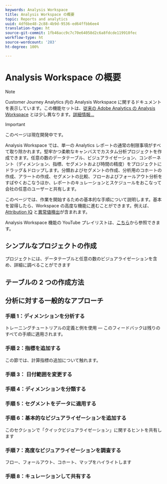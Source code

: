 ```yaml
---
keywords: Analysis Workspace
title: Analysis Workspace の概要
topic: Reports and analytics
uuid: 4df6be48-2c88-4b9d-9536-ed64ffbb6ee4
translation-type: ht
source-git-commit: 1fb46acc9c7c70e64058d2c6a8fdcde119910fec
workflow-type: ht
source-wordcount: '283'
ht-degree: 100%

---
```



# Analysis Workspace の概要

>[!NOTE]
>
>Customer Journey Analytics 内の Analysis Workspace に関するドキュメントを表示しています。この機能セットは、[従来の Adobe Analytics の Analysis Workspace](https://docs.adobe.com/content/help/ja-JP/analytics/analyze/analysis-workspace/home.html) とは少し異なります。[詳細情報...](/help/getting-started/cja-aa.md)

>[!IMPORTANT]
>
>このページは現在開発中です。

Analysis Workspace では、単一の Analytics レポートの通常の制限事項がすべて取り除かれます。堅牢かつ柔軟なキャンバスでカスタム分析プロジェクトを作成できます。任意の数のデータテーブル、ビジュアライゼーション、コンポーネント（ディメンション、指標、セグメントおよび時間の精度）をプロジェクトにドラッグ＆ドロップします。分類およびセグメントの作成、分析用のコホートの作成、アラートの作成、セグメントの比較、フローおよびフォールアウト分析をすばやくおこなうほか、レポートのキュレーションとスケジュールをおこなって会社の任意のユーザーと共有します。

このページでは、作業を開始するための基本的な手順について説明します。基本を習得したら、Workspace の高度な機能に進むことができます。例えば、[Attribution IQ](/help/analysis-workspace/attribution/overview.md) と[異常値検出](/help/analysis-workspace/virtual-analyst/c-anomaly-detection/anomaly-detection.md)が含まれます。

Analysis Workspace 機能の YouTube プレイリストは、[こちら](https://www.youtube.com/channel/UC8I6bqCk7gO6YdoMz6W5fvw/playlists?view=50&amp;sort=dd&amp;shelf_id=7)から参照できます。

## シンプルなプロジェクトの作成

プロジェクトには、データテーブルと任意の数のビジュアライゼーションを含め、詳細に調べることができます


## テーブルの 2 つの作成方法

## 分析に対する一般的なアプローチ

### 手順 1：ディメンションを分析する

トレーニングチュートリアルの定義と例を使用 — このフィードバックは残りのすべての手順に適用されます。

### 手順 2：指標を追加する

この節では、計算指標の追加について触れます。

### 手順 3： 日付範囲を変更する

### 手順 4：ディメンションを分類する

### 手順 5：セグメントをデータに適用する

### 手順 6：基本的なビジュアライゼーションを追加する

このセクションで「クイックビジュアライゼーション」に関するヒントを共有します

### 手順 7：高度なビジュアライゼーションを調査する

フロー、フォールアウト、コホート、マップをハイライトします

### 手順 8：キュレーションして共有する

